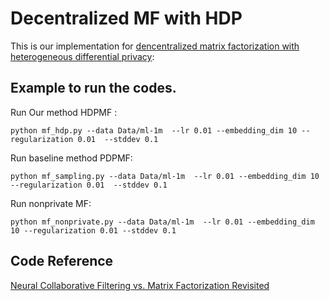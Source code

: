 # Decentralized MF with HDP 

This is our implementation for [dencentralized matrix factorization with heterogeneous differential privacy](https://arxiv.org/pdf/2212.00306.pdf):


## Example to run the codes.

Run Our method HDPMF :
```
python mf_hdp.py --data Data/ml-1m  --lr 0.01 --embedding_dim 10 --regularization 0.01  --stddev 0.1

```

Run baseline method PDPMF:
```
python mf_sampling.py --data Data/ml-1m  --lr 0.01 --embedding_dim 10 --regularization 0.01  --stddev 0.1
```

Run nonprivate MF:
```
python mf_nonprivate.py --data Data/ml-1m  --lr 0.01 --embedding_dim 10 --regularization 0.01 --stddev 0.1
```

## Code Reference
[Neural Collaborative Filtering vs. Matrix Factorization Revisited](https://github.com/google-research/google-research/tree/master/dot_vs_learned_similarity)
